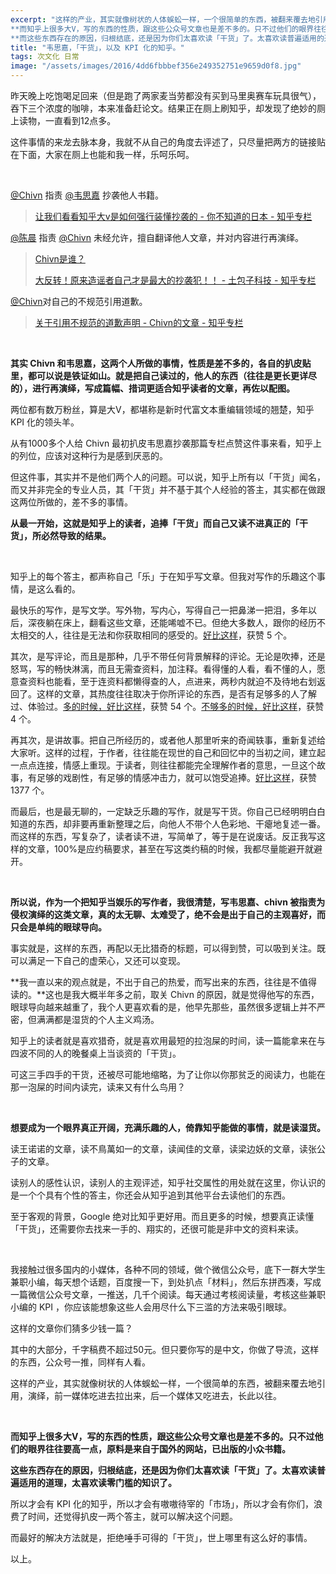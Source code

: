```yaml
---
excerpt: "这样的产业，其实就像树状的人体蜈蚣一样，一个很简单的东西，被翻来覆去地引用，演绎，前一媒体吃进去拉出来，后一个媒体又吃进去，长此以往。<br>
**而知乎上很多大V，写的东西的性质，跟这些公众号文章也是差不多的。只不过他们的眼界往往要高一点，原料是来自于国外的网站，已出版的小众书籍。**<br>
**而这些东西存在的原因，归根结底，还是因为你们太喜欢读「干货」了。太喜欢读普遍适用的道理，太喜欢读零门槛的知识了。**"
title: "韦思嘉，「干货」，以及 KPI 化的知乎。"
tags: 次文化 日常
image: "/assets/images/2016/4dd6fbbbef356e249352751e9659d0f8.jpg"
---
```


昨天晚上吃饱喝足回来（但是跑了两家麦当劳都没有买到马里奥赛车玩具很气），吞下三个浓度的咖啡，本来准备赶论文。结果正在厕上刷知乎，却发现了绝妙的厕上读物，一直看到12点多。

这件事情的来龙去脉本身，我就不从自己的角度去评述了，只尽量把两方的链接贴在下面，大家在厕上也能和我一样，乐呵乐呵。

<br>

[@Chivn](http://www.zhihu.com/people/cfd04933d203011d9c5ab5a9e1f868a6) 指责 [@韦思嘉](http://www.zhihu.com/people/e6d12e99c87133d4eb8842f8f1ebbb07) 抄袭他人书籍。

> [让我们看看知乎大v是如何强行装懂抄袭的 - 你不知道的日本 - 知乎专栏](https://zhuanlan.zhihu.com/p/21255793)

[@陈晨](https://www.zhihu.com/people/2473c32acd0c55bd163c53957911f661) 指责 [@Chivn](https://www.zhihu.com/people/cfd04933d203011d9c5ab5a9e1f868a6) 未经允许，擅自翻译他人文章，并对内容进行再演绎。

>[Chivn是谁？](https://www.zhihu.com/question/37164389/answer/103967388)
>
>[大反转！原来造谣者自己才是最大的抄袭犯！！ - 土包子科技 - 知乎专栏](https://zhuanlan.zhihu.com/p/21286969)

[@Chivn](http://www.zhihu.com/people/cfd04933d203011d9c5ab5a9e1f868a6)对自己的不规范引用道歉。

>[关于引用不规范的道歉声明 - Chivn的文章 - 知乎专栏](https://zhuanlan.zhihu.com/p/21291225)

<br>

**其实 Chivn 和韦思嘉，这两个人所做的事情，性质是差不多的，各自的扒皮贴里，都可以说是铁证如山。就是把自己读过的，他人的东西（往往是更长更详尽的），进行再演绎，写成篇幅、措词更适合知乎读者的文章，再佐以配图。**

两位都有数万粉丝，算是大V，都堪称是新时代富文本重编辑领域的翘楚，知乎 KPI 化的领头羊。

从有1000多个人给 Chivn 最初扒皮韦思嘉抄袭那篇专栏点赞这件事来看，知乎上的列位，应该对这种行为是感到厌恶的。

但这件事，其实并不是他们两个人的问题。可以说，知乎上所有以「干货」闻名，而又并非完全的专业人员，其「干货」并不基于其个人经验的答主，其实都在做跟这两位所做的，差不多的事情。

**从最一开始，这就是知乎上的读者，追捧「干货」而自己又读不进真正的「干货」，所必然导致的结果。**

<br>

知乎上的每个答主，都声称自己「乐」于在知乎写文章。但我对写作的乐趣这个事情，是这么看的。

最快乐的写作，是写文学。写外物，写内心，写得自己一把鼻涕一把泪，多年以后，深夜躺在床上，翻看这些文章，还能唏嘘不已。但绝大多数人，跟你的经历不太相交的人，往往是无法和你获取相同的感受的。[好比这样](https://zhuanlan.zhihu.com/p/20892754)，获赞 5 个。

其次，是写评论，而且是那种，几乎不带任何背景解释的评论。无论是吹捧，还是怒骂，写的畅快淋漓，而且无需查资料，加注释。看得懂的人看，看不懂的人，愿意查资料也能看，至于连资料都懒得查的人，点进来，两秒内就迫不及待地右划返回了。这样的文章，其热度往往取决于你所评论的东西，是否有足够多的人了解过、体验过。[多的时候，好比这样](https://zhuanlan.zhihu.com/p/20697162)，获赞 54 个。[不够多的时候，好比这样](https://zhuanlan.zhihu.com/p/21258450)，获赞 4 个。

再其次，是讲故事。把自己所经历的，或者他人那里听来的奇闻轶事，重新复述给大家听。这样的过程，于作者，往往能在现世的自己和回忆中的当初之间，建立起一点点连接，情感上重现。于读者，则往往都能完全理解作者的意思，一旦这个故事，有足够的戏剧性，有足够的情感冲击力，就可以饱受追捧。[好比这样](https://www.zhihu.com/question/46807252/answer/103070480)，获赞 1377 个。

而最后，也是最无聊的，一定缺乏乐趣的写作，就是写干货。你自己已经明明白白知道的东西，却非要再重新整理之后，向他人不带个人色彩地、干瘪地复述一番。而这样的东西，写复杂了，读者读不进，写简单了，等于是在说废话。反正我写这样的文章，100%是应约稿要求，甚至在写这类约稿的时候，我都尽量能避开就避开。

<br>

**所以说，作为一个把知乎当娱乐的写作者，我很清楚，写韦思嘉、chivn 被指责为侵权演绎的这类文章，真的太无聊、太难受了，绝不会是出于自己的主观喜好，而只会是单纯的眼球导向。**

事实就是，这样的东西，再配以无比猎奇的标题，可以得到赞，可以吸到关注。既可以满足一下自己的虚荣心，又还可以变现。

**我一直以来的观点就是，不出于自己的热爱，而写出来的东西，往往是不值得读的。**这也是我大概半年多之前，取关 Chivn 的原因，就是觉得他写的东西，眼球导向越来越重了，我个人更喜欢看的是，他早先那些，虽然很多逻辑上并不严密，但满满都是湿货的个人主义鸡汤。

知乎上的读者就是喜欢猎奇，就是喜欢用最短的拉泡屎的时间，读一篇能拿来在与四波不同的人的晚餐桌上当谈资的「干货」。

可这三手四手的干货，还被尽可能地缩略，为了让你以你那贫乏的阅读力，也能在那一泡屎的时间内读完，读来又有什么鸟用？

<br>

**想要成为一个眼界真正开阔，充满乐趣的人，倚靠知乎能做的事情，就是读湿货。**

读王诺诺的文章，读不鳥萬如一的文章，读闻佳的文章，读梁边妖的文章，读张公子的文章。

读别人的感性认识，读别人的主观评述，知乎社交属性的用处就在这里，你认识的是一个个具有个性的答主，你还会从知乎追到其他平台去读他们的东西。

至于客观的背景，Google 绝对比知乎更好用。而且更多的时候，想要真正读懂「干货」，还需要你去找来一手的、翔实的，还很可能是非中文的资料来读。

<br>

我接触过很多国内的小媒体，各种不同的领域，做个微信公众号，底下一群大学生兼职小编，每天想个话题，百度搜一下，到处扒点「材料」，然后东拼西凑，写成一篇微信公众号文章，一推送，几千个阅读。每天通过考核阅读量，考核这些兼职小编的 KPI ，你应该能想象这些人会用尽什么下三滥的方法来吸引眼球。

这样的文章你们猜多少钱一篇？

其中的大部分，千字稿费不超过50元。但只要你写的是中文，你做了导流，这样的东西，公众号一推，同样有人看。

这样的产业，其实就像树状的人体蜈蚣一样，一个很简单的东西，被翻来覆去地引用，演绎，前一媒体吃进去拉出来，后一个媒体又吃进去，长此以往。

<br>

**而知乎上很多大V，写的东西的性质，跟这些公众号文章也是差不多的。只不过他们的眼界往往要高一点，原料是来自于国外的网站，已出版的小众书籍。**

**这些东西存在的原因，归根结底，还是因为你们太喜欢读「干货」了。太喜欢读普遍适用的道理，太喜欢读零门槛的知识了。**

所以才会有 KPI 化的知乎，所以才会有嗷嗷待宰的「市场」，所以才会有你们，浪费了时间，还觉得扒皮一两个答主，就可以解决这个问题。

而最好的解决方法就是，拒绝唾手可得的「干货」，世上哪里有这么好的事情。

以上。
